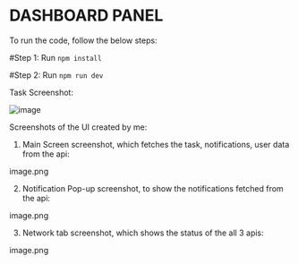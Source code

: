 # DASHBOARD PANEL

To run the code, follow the below steps:

#Step 1: Run `npm install`

#Step 2: Run `npm run dev`

Task Screenshot:

![image](https://github.com/Harshil233/Dashboard_Panel/assets/80687302/9914fcf3-4428-474d-a0a2-a79fda5b0d63)


Screenshots of the UI created by me:

1) Main Screen screenshot, which fetches the task, notifications, user data from the api:

image.png

2) Notification Pop-up screenshot, to show the notifications fetched from the api:

image.png

3) Network tab screenshot, which shows the status of the all 3 apis:

image.png
